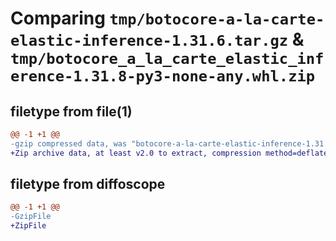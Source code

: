 # Comparing `tmp/botocore-a-la-carte-elastic-inference-1.31.6.tar.gz` & `tmp/botocore_a_la_carte_elastic_inference-1.31.8-py3-none-any.whl.zip`

## filetype from file(1)

```diff
@@ -1 +1 @@
-gzip compressed data, was "botocore-a-la-carte-elastic-inference-1.31.6.tar", last modified: Thu Jul 20 01:20:20 2023, max compression
+Zip archive data, at least v2.0 to extract, compression method=deflate
```

## filetype from diffoscope

```diff
@@ -1 +1 @@
-GzipFile
+ZipFile
```

